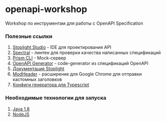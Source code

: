 # openapi-workshop
Workshop по инструментам для работы с OpenAPI Specification

### Полезные ссылки
1. [Stoplight Studio](https://stoplight.io/studio/) - IDE для проектирования API
1. [Spectral](https://stoplight.io/open-source/spectral/) - линтен для проверки качества написанных спецификаций
1. [Prism CLI](https://stoplight.io/open-source/prism/) - Mock-сервер
1. [OpenAPI Generator](https://github.com/OpenAPITools/openapi-generator) - code-generator из спецификаций OpenAPI
1. [Документация Stoplight](https://meta.stoplight.io/docs/platform/ZG9jOjIwNjk2MQ-welcome-to-the-stoplight-docs)
1. [ModHeader](https://chrome.google.com/webstore/detail/modheader/idgpnmonknjnojddfkpgkljpfnnfcklj) - расширение для Google Chrome для отправки кастомных заголовков
1. [Конфиги генератора для Typescript](https://openapi-generator.tech/docs/generators/typescript-axios/)


### Необходимые технологии для запуска

1. [Java 1.8](https://openjdk.java.net/install/)
1. [NodeJS](https://nodejs.org/en/)